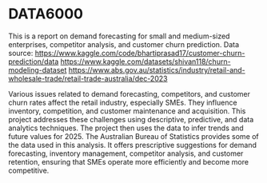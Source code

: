 # DATA6000
This is a report on demand forecasting for small and medium-sized enterprises, competitor analysis, and customer churn prediction. 
Data source:
https://www.kaggle.com/code/bhartiprasad17/customer-churn-prediction/data
https://www.kaggle.com/datasets/shivan118/churn-modeling-dataset
https://www.abs.gov.au/statistics/industry/retail-and-wholesale-trade/retail-trade-australia/dec-2023

Various issues related to demand forecasting, competitors, and customer churn rates affect the retail industry, especially SMEs. They influence inventory, competition, and customer maintenance and acquisition. This project addresses these challenges using descriptive, predictive, and data analytics techniques. The project then uses the data to infer trends and future values for 2025. The Australian Bureau of Statistics provides some of the data used in this analysis. It offers prescriptive suggestions for demand forecasting, inventory management, competitor analysis, and customer retention, ensuring that SMEs operate more efficiently and become more competitive.
